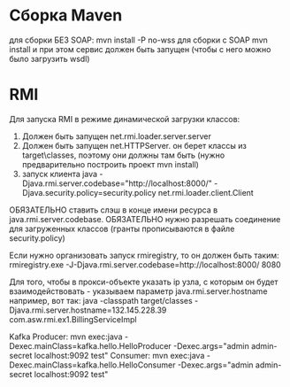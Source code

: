 # Сборка Maven
для сборки БЕЗ SOAP: mvn  install -P no-wss
для сборки с SOAP mvn install и при этом сервис должен быть запущен (чтобы с него можно было загрузить wsdl)



# RMI

Для запуска RMI в режиме динамической загрузки классов:
1. Должен быть запущен net.rmi.loader.server.server
2. Должен быть запущен net.HTTPServer. он берет классы из target\classes, поэтому они должны там быть (нужно предварительно построить проект mvn install)
3. запуск клиента
java  -Djava.rmi.server.codebase="http://localhost:8000/"  -Djava.security.policy=security.policy    net.rmi.loader.client.Client 

ОБЯЗАТЕЛЬНО ставить слэш в конце имени ресурса в java.rmi.server.codebase.
ОБЯЗАТЕЛЬНО нужно разрешать соединение для загруженных классов (гранты прописываются в файле security.policy)

Если нужно организовать запуск rmiregistry, то он должен быть таким:
rmiregistry.exe -J-Djava.rmi.server.codebase=http://localhost:8000/ 8080

Для того, чтобы в прокси-объекте указать ip узла, с которым он будет взаимодействовать - указываем параметр java.rmi.server.hostname
например, вот так:
java -classpath target/classes -Djava.rmi.server.hostname=132.145.228.39 com.asw.rmi.ex1.BillingServiceImpl

Kafka
Producer:
mvn exec:java -Dexec.mainClass=kafka.hello.HelloProducer -Dexec.args="admin admin-secret localhost:9092 test"
Consumer:
mvn exec:java -Dexec.mainClass=kafka.hello.HelloConsumer -Dexec.args="admin admin-secret localhost:9092 test"



